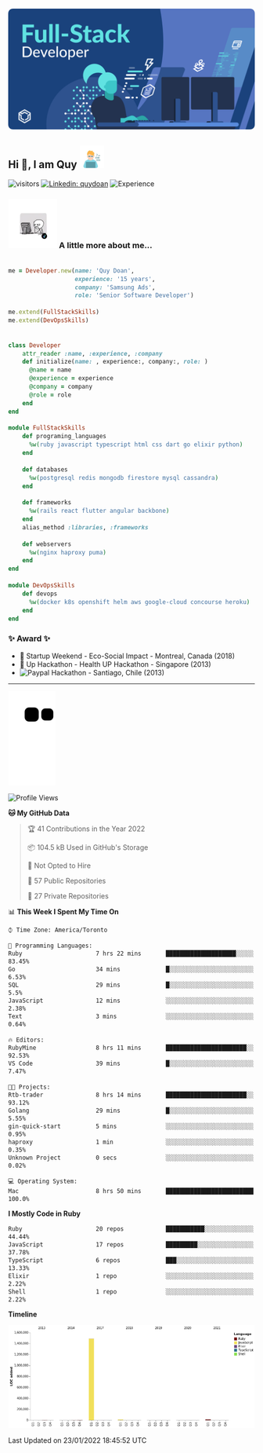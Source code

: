 ![](./assets/banner.svg)

## Hi 👋, I am Quy <img src="./assets/myprofile.jpeg" width="50">

![visitors](https://visitor-badge.glitch.me/badge?page_id=github.com/RobDoan)
[![Linkedin: quydoan](https://img.shields.io/badge/-quydoan-blue?logo=linkedin)](https://www.linkedin.com/in/quy-doan-56516512/)
![Experience](https://img.shields.io/badge/experience-15%20years-success)


### <img src="./assets/myprofile2.webp" width="100"> A little more about me...

```ruby

me = Developer.new(name: 'Quy Doan',
                   experience: '15 years',
                   company: 'Samsung Ads',
                   role: 'Senior Software Developer')

me.extend(FullStackSkills)
me.extend(DevOpsSkills)


class Developer
    attr_reader :name, :experience, :company
    def initialize(name: , experience:, company:, role: )
      @name = name
      @experience = experience
      @company = company
      @role = role
    end
end

module FullStackSkills
    def programing_languages
      %w(ruby javascript typescript html css dart go elixir python)
    end

    def databases
      %w(postgresql redis mongodb firestore mysql cassandra)
    end

    def frameworks
      %w(rails react flutter angular backbone)
    end
    alias_method :libraries, :frameworks

    def webservers
      %w(nginx haproxy puma)
    end
end

module DevOpsSkills
    def devops
      %w(docker k8s openshift helm aws google-cloud concourse heroku)
    end
end

```

### ✨ Award ✨

* 🥈 Startup Weekend - Eco-Social Impact - Montreal, Canada (2018)
* 🥈 Up Hackathon - Health UP Hackathon - Singapore (2013)
* ![Paypal](https://img.shields.io/badge/-Prize-blue?logo=paypal) Hackathon - Santiago, Chile (2013)

----

![github-contribution](https://raw.githubusercontent.com/RobDoan/RobDoan/output/github-contribution-grid-snake.svg)

<!--START_SECTION:waka-->
![Profile Views](http://img.shields.io/badge/Profile%20Views-97-blue)

**🐱 My GitHub Data** 

> 🏆 41 Contributions in the Year 2022
 > 
> 📦 104.5 kB Used in GitHub's Storage 
 > 
> 🚫 Not Opted to Hire
 > 
> 📜 57 Public Repositories 
 > 
> 🔑 27 Private Repositories  
 > 
📊 **This Week I Spent My Time On** 

```text
⌚︎ Time Zone: America/Toronto

💬 Programming Languages: 
Ruby                     7 hrs 22 mins       ████████████████████░░░░░   83.45% 
Go                       34 mins             █░░░░░░░░░░░░░░░░░░░░░░░░   6.53% 
SQL                      29 mins             █░░░░░░░░░░░░░░░░░░░░░░░░   5.5% 
JavaScript               12 mins             ░░░░░░░░░░░░░░░░░░░░░░░░░   2.38% 
Text                     3 mins              ░░░░░░░░░░░░░░░░░░░░░░░░░   0.64%

🔥 Editors: 
RubyMine                 8 hrs 11 mins       ███████████████████████░░   92.53% 
VS Code                  39 mins             █░░░░░░░░░░░░░░░░░░░░░░░░   7.47%

🐱‍💻 Projects: 
Rtb-trader               8 hrs 14 mins       ███████████████████████░░   93.12% 
Golang                   29 mins             █░░░░░░░░░░░░░░░░░░░░░░░░   5.55% 
gin-quick-start          5 mins              ░░░░░░░░░░░░░░░░░░░░░░░░░   0.95% 
haproxy                  1 min               ░░░░░░░░░░░░░░░░░░░░░░░░░   0.35% 
Unknown Project          0 secs              ░░░░░░░░░░░░░░░░░░░░░░░░░   0.02%

💻 Operating System: 
Mac                      8 hrs 50 mins       █████████████████████████   100.0%

```

**I Mostly Code in Ruby** 

```text
Ruby                     20 repos            ███████████░░░░░░░░░░░░░░   44.44% 
JavaScript               17 repos            █████████░░░░░░░░░░░░░░░░   37.78% 
TypeScript               6 repos             ███░░░░░░░░░░░░░░░░░░░░░░   13.33% 
Elixir                   1 repo              ░░░░░░░░░░░░░░░░░░░░░░░░░   2.22% 
Shell                    1 repo              ░░░░░░░░░░░░░░░░░░░░░░░░░   2.22%

```


**Timeline**

![Chart not found](https://raw.githubusercontent.com/RobDoan/RobDoan/main/charts/bar_graph.png) 


 Last Updated on 23/01/2022 18:45:52 UTC
<!--END_SECTION:waka-->
